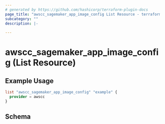 ```yaml
---
# generated by https://github.com/hashicorp/terraform-plugin-docs
page_title: "awscc_sagemaker_app_image_config List Resource - terraform-provider-awscc"
subcategory: ""
description: |-
  
---
```


# awscc_sagemaker_app_image_config (List Resource)



## Example Usage

```terraform
list "awscc_sagemaker_app_image_config" "example" {
  provider = awscc
}
```

<!-- schema generated by tfplugindocs -->
## Schema
